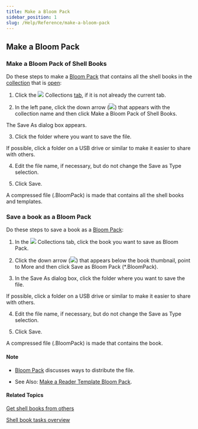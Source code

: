 ```yaml
---
title: Make a Bloom Pack
sidebar_position: 1
slug: /Help/Reference/make-a-bloom-pack
---
```


## Make a Bloom Pack

### Make a Bloom Pack of Shell Books

Do these steps to make a [Bloom Pack](../../Concepts/Bloom_Pack.md) that contains all the shell books in the [collection](../../Concepts/Collection.md) that is [open](../../User_Interface/Dialog_boxes/Open_Create_Collections_dialog_box.md):

1.  Click the ![](/ref-docs-assets/images/User_Interface/Tabs/Collections.png) Collections [tab](../../User_Interface/Tabs/Tabs_overview.md), if it is not already the current tab.
    
2.  In the left pane, click the down arrow (![](/ref-docs-assets/images/Tasks/Basic_tasks/WhiteDownArrow.png)) that appears with the collection name and then click Make a Bloom Pack of Shell Books.
    

The Save As dialog box appears.

3.  Click the folder where you want to save the file.
    

If possible, click a folder on a USB drive or similar to make it easier to share with others.

4.  Edit the file name, if necessary, but do not change the Save as Type selection.
    
5.  Click Save.
    

A compressed file (.BloomPack) is made that contains all the shell books and templates.

### Save a book as a Bloom Pack

Do these steps to save a book as a [Bloom Pack](../../Concepts/Bloom_Pack.md):

1.  In the ![](/ref-docs-assets/images/User_Interface/Tabs/Collections.png) Collections tab, click the book you want to save as Bloom Pack.
    
2.  Click the down arrow (![](/ref-docs-assets/images/WhiteDownArrow.png)) that appears below the book thumbnail, point to More and then click Save as Bloom Pack (\*.BloomPack).
    
3.  In the Save As dialog box, click the folder where you want to save the file.
    

If possible, click a folder on a USB drive or similar to make it easier to share with others.

4.  Edit the file name, if necessary, but do not change the Save as Type selection.
    
5.  Click Save.
    

A compressed file (.BloomPack) is made that contains the book.

#### Note

-   [Bloom Pack](../../Concepts/Bloom_Pack.md) discusses ways to distribute the file.
    
-   See Also: [Make a Reader Template Bloom Pack](../Basic_tasks/Make_Reader_Template_BloomPack.md).
    

#### Related Topics

[Get shell books from others](../Basic_tasks/Get_shell_books_from_others.md)

[Shell book tasks overview](Shell_book_tasks_overview.md)